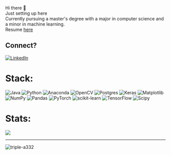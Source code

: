 
Hi there 👋<br>Just setting up here<br>Currently pursuing a master's degree with a major in computer science and a minor in machine learning.<br>Resume [here]([https://drive.google.com/file/d/1eY2kSphffkXR-BkQ5ifj_YAAWevl5pBc/view])


## Connect?
[![LinkedIn](https://img.shields.io/badge/LinkedIn-%230077B5.svg?logo=linkedin&logoColor=white)](https://www.linkedin.com/in/aliaabd/) 

# Stack:
![Java](https://img.shields.io/badge/java-%23ED8B00.svg?style=for-the-badge&logo=openjdk&logoColor=white) ![Python](https://img.shields.io/badge/python-3670A0?style=for-the-badge&logo=python&logoColor=ffdd54) ![Anaconda](https://img.shields.io/badge/Anaconda-%2344A833.svg?style=for-the-badge&logo=anaconda&logoColor=white) ![OpenCV](https://img.shields.io/badge/opencv-%23white.svg?style=for-the-badge&logo=opencv&logoColor=white) ![Postgres](https://img.shields.io/badge/postgres-%23316192.svg?style=for-the-badge&logo=postgresql&logoColor=white) ![Keras](https://img.shields.io/badge/Keras-%23D00000.svg?style=for-the-badge&logo=Keras&logoColor=white) ![Matplotlib](https://img.shields.io/badge/Matplotlib-%23ffffff.svg?style=for-the-badge&logo=Matplotlib&logoColor=black) ![NumPy](https://img.shields.io/badge/numpy-%23013243.svg?style=for-the-badge&logo=numpy&logoColor=white) ![Pandas](https://img.shields.io/badge/pandas-%23150458.svg?style=for-the-badge&logo=pandas&logoColor=white) ![PyTorch](https://img.shields.io/badge/PyTorch-%23EE4C2C.svg?style=for-the-badge&logo=PyTorch&logoColor=white) ![scikit-learn](https://img.shields.io/badge/scikit--learn-%23F7931E.svg?style=for-the-badge&logo=scikit-learn&logoColor=white) ![TensorFlow](https://img.shields.io/badge/TensorFlow-%23FF6F00.svg?style=for-the-badge&logo=TensorFlow&logoColor=white) ![Scipy](https://img.shields.io/badge/SciPy-%230C55A5.svg?style=for-the-badge&logo=scipy&logoColor=%white)

# Stats:

<!-- ![](https://github-readme-stats.vercel.app/api?username=TRIPLE-A332&theme=shadow_green&hide_border=false&include_all_commits=true&count_private=true)<br/>  -->
<!-- ![](https://github-readme-streak-stats.herokuapp.com/?user=TRIPLE-A332&theme=shadow_green&hide_border=false)<br/>  -->
![](https://github-readme-stats.vercel.app/api/top-langs/?username=TRIPLE-A332&theme=shadow_green&hide_border=false&include_all_commits=true&count_private=true&layout=compact)


<!--   ![](https://github-profile-trophy.vercel.app/?username=TRIPLE-A332&theme=shadow_green&no-frame=true&no-bg=true&margin-w=4) -->

---
<!-- [![](https://visitcount.itsvg.in/api?id=TRIPLE-A332&icon=0&color=3)](https://visitcount.itsvg.in)  -->
<p align="left"> <img src="https://komarev.com/ghpvc/?username=triple-a332&label=Profile%20views&color=0e75b6&style=flat" alt="triple-a332" /> </p>
